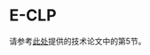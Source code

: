 # E-CLP

请参考[此处](https://github.com/gyrostable/technical-papers/blob/main/Consolidated%20Price%20Feed%20and%20Circuit%20Breakers/Design%20of%20the%20Consolidated%20Price%20Feed%20and%20Circuit%20Breaker%20System.pdf)提供的技术论文中的第5节。
